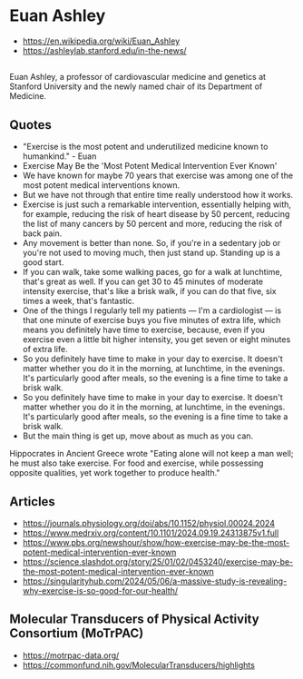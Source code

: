 # Euan Ashley

* https://en.wikipedia.org/wiki/Euan_Ashley
* https://ashleylab.stanford.edu/in-the-news/

##

Euan Ashley, a professor of cardiovascular medicine and genetics at Stanford University and the newly named chair of its Department of Medicine.

## Quotes

* "Exercise is the most potent and underutilized medicine known to humankind." - Euan
* Exercise May Be the 'Most Potent Medical Intervention Ever Known'
* We have known for maybe 70 years that exercise was among one of the most potent medical interventions known.
* But we have not through that entire time really understood how it works.
* Exercise is just such a remarkable intervention, essentially helping with, for example, reducing the risk of heart disease by 50 percent, reducing the list of many cancers by 50 percent and more, reducing the risk of back pain.
* Any movement is better than none. So, if you're in a sedentary job or you're not used to moving much, then just stand up. Standing up is a good start.
* If you can walk, take some walking paces, go for a walk at lunchtime, that's great as well. If you can get 30 to 45 minutes of moderate intensity exercise, that's like a brisk walk, if you can do that five, six times a week, that's fantastic.
* One of the things I regularly tell my patients — I'm a cardiologist — is that one minute of exercise buys you five minutes of extra life, which means you definitely have time to exercise, because, even if you exercise even a little bit higher intensity, you get seven or eight minutes of extra life.
* So you definitely have time to make in your day to exercise. It doesn't matter whether you do it in the morning, at lunchtime, in the evenings. It's particularly good after meals, so the evening is a fine time to take a brisk walk.
* So you definitely have time to make in your day to exercise. It doesn't matter whether you do it in the morning, at lunchtime, in the evenings. It's particularly good after meals, so the evening is a fine time to take a brisk walk.
* But the main thing is get up, move about as much as you can.

Hippocrates in Ancient Greece wrote "Eating alone will not keep a man well; he must also take exercise. For food and exercise, while possessing opposite qualities, yet work together to produce health."

## Articles

* https://journals.physiology.org/doi/abs/10.1152/physiol.00024.2024
* https://www.medrxiv.org/content/10.1101/2024.09.19.24313875v1.full
* https://www.pbs.org/newshour/show/how-exercise-may-be-the-most-potent-medical-intervention-ever-known
* https://science.slashdot.org/story/25/01/02/0453240/exercise-may-be-the-most-potent-medical-intervention-ever-known
* https://singularityhub.com/2024/05/06/a-massive-study-is-revealing-why-exercise-is-so-good-for-our-health/

## Molecular Transducers of Physical Activity Consortium (MoTrPAC)

* https://motrpac-data.org/
* https://commonfund.nih.gov/MolecularTransducers/highlights